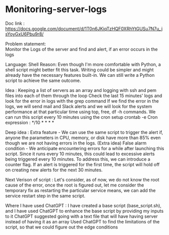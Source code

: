 # Monitoring-server-logs

Doc link : https://docs.google.com/document/d/1T0n6JKiqTzHQF0XRhYtGUSu7N7u_jsYoyGxU6Pbu9r8/


Problem statement:  
	Monitor the Logs of the server and find and alert, if an error occurs in the logs

Language: Shell 
Reason: Even though I'm more comfortable with Python, a shell script might better fit this task. Writing could be simpler and might already have the necessary features built-in. We can still write a Python script to achieve the same outcome.

Idea :
Keeping a list of servers as an array and logging with ssh and pem files into each of them through the loop 
Check the last 15 minutes' logs and look for the error in logs with the grep command 
If we find the error in the logs, we will send mail and Slack alerts and we will look for the system performance at that particular time using top, free, df -h  commands.
We can run this script every 10 minutes using the cron setup crontab -e
Cron expression : */10 * * * *

Deep idea : 
Extra feature - We can use the same script to trigger the alert if, anyone the parameters in CPU, memory, or disk have more than 85% even though we are not having errors in the logs. (Extra idea)
False alarm condition - We anticipate encountering errors for a while after launching this script. Since it runs every 10 minutes, this could lead to excessive alerts being triggered every 10 minutes. To address this, we can introduce a counter flag. If an alert is triggered for the first time, the script will hold off on creating new alerts for the next 30 minutes.

Next Verison of script : 
Let's consider, as of now, we do not know the root cause of the error, once the root is figured out, let me consider the temporary fix as restarting the particular service means, we can add the service restart step in the same script.

Where I have used ChatGPT :
I have created a base script (base_script.sh), and I have used ChatGPT to enhance the base script by providing my inputs to it 
ChatGPT suggested going with a text file that will have having server instead of having it as an array
Used ChatGPT to find the limitations of the script, so that we could figure out the edge conditions
